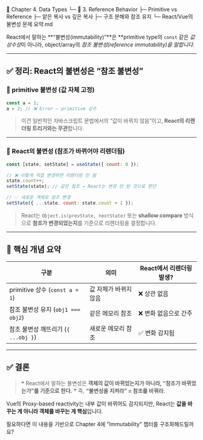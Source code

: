📁 Chapter 4. Data Types
 └─ 📁 3. Reference Behavior
     ├─ Primitive vs Reference
     ├─ 얕은 복사 vs 깊은 복사
     ├─ 구조 분해와 참조 유지
     └─ React/Vue의 불변성 문제 요약.md



React에서 말하는 \*\*“불변성(immutability)”\*\*은 \*\*primitive type의 `const` 같은 *값 상수성*이 아니라, object/array의 *참조 불변성(reference immutability)*을 말합니다.**

---

## ✅ 정리: React의 불변성은 “참조 불변성”

### 📌 primitive 불변성 (값 자체 고정)

```js
const a = 1;
a = 2; // ❌ Error — primitive 상수
```

> 이건 일반적인 자바스크립트 문법에서의 “값이 바뀌지 않음”이고,
> **React의 리렌더링 트리거와는 무관**합니다.

---

### 📌 React의 불변성 (참조가 바뀌어야 리렌더됨)

```js
const [state, setState] = useState({ count: 0 });

// ❌ 이렇게 직접 변경하면 리렌더링 안 됨
state.count++;
setState(state); // 같은 참조 → React는 변경 안 된 것으로 판단

// ✅ 새로운 객체로 참조 변경
setState({ ...state, count: state.count + 1 });
```

> React는 `Object.is(prevState, nextState)` 또는 **shallow compare** 방식으로
> **참조가 변경되었는지**를 기준으로 리렌더링을 결정합니다.

---

## 🧠 핵심 개념 요약

| 구분                           | 의미           | React에서 리렌더링 발생? |
| ---------------------------- | ------------ | ---------------- |
| primitive 상수 (`const a = 1`) | 값 자체가 바뀌지 않음 | ❌ 상관 없음          |
| 참조 불변성 유지 (`obj1 === obj2`)  | 같은 메모리 참조    | ❌ 변화 없음으로 간주     |
| 참조 불변성 깨뜨리기 (`{ ...obj }`)   | 새로운 메모리 참조   | ✅ 변화 감지됨         |

---

## ✅ 결론

> ❝ React에서 말하는 불변성은 **객체의 값이 바뀌었는지가 아니라, “참조가 바뀌었는가”를 기준으로 한다.** ❞
> 즉, **“불변성을 지켜라” = 참조를 바꿔라.**

Vue의 Proxy-based reactivity는 내부 값이 바뀌어도 감지되지만,
React는 **값을 바꾸는 게 아니라 객체를 바꾸는 게 핵심**입니다.

필요하다면 이 내용을 기반으로 Chapter 4에 "Immutability" 챕터를 구조화해드릴까요?

